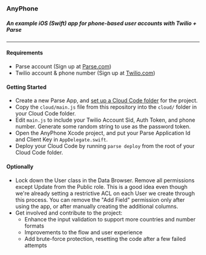 ### AnyPhone
##### An example iOS (Swift) app for phone-based user accounts with Twilio + Parse

---

#### Requirements

* Parse account (Sign up at [Parse.com](https://parse.com))
* Twilio account & phone number (Sign up at [Twilio.com](https://twilio.com))

#### Getting Started

* Create a new Parse App, and [set up a Cloud Code folder](https://parse.com/docs/js/guide#cloud-code) for the project.  
* Copy the `cloud/main.js` file from this repository into the `cloud/` folder in your Cloud Code folder.  
* Edit `main.js` to include your Twilio Account Sid, Auth Token, and phone number.  Generate some random string to use as the password token.  
* Open the AnyPhone Xcode project, and put your Parse Application Id and Client Key in `AppDelegate.swift`.
* Deploy your Cloud Code by running `parse deploy` from the root of your Cloud Code folder.

#### Optionally

* Lock down the User class in the Data Browser.  Remove all permissions except Update from the Public role.  This is a good idea even though we're already setting a restrictive ACL on each User we create through this process.  You can remove the "Add Field" permission only after using the app, or after manually creating the additional columns.
* Get involved and contribute to the project:
  * Enhance the input validation to support more countries and number formats
  * Improvements to the flow and user experience
  * Add brute-force protection, resetting the code after a few failed attempts
  

